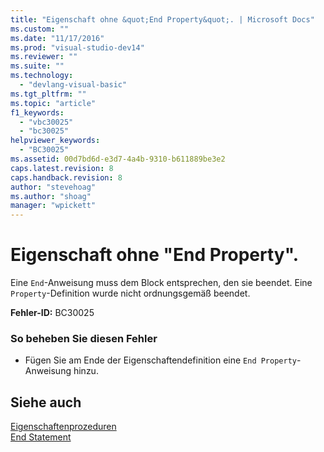 ```yaml
---
title: "Eigenschaft ohne &quot;End Property&quot;. | Microsoft Docs"
ms.custom: ""
ms.date: "11/17/2016"
ms.prod: "visual-studio-dev14"
ms.reviewer: ""
ms.suite: ""
ms.technology: 
  - "devlang-visual-basic"
ms.tgt_pltfrm: ""
ms.topic: "article"
f1_keywords: 
  - "vbc30025"
  - "bc30025"
helpviewer_keywords: 
  - "BC30025"
ms.assetid: 00d7bd6d-e3d7-4a4b-9310-b611889be3e2
caps.latest.revision: 8
caps.handback.revision: 8
author: "stevehoag"
ms.author: "shoag"
manager: "wpickett"
---
```

# Eigenschaft ohne &quot;End Property&quot;.
Eine `End`\-Anweisung muss dem Block entsprechen, den sie beendet. Eine `Property`\-Definition wurde nicht ordnungsgemäß beendet.  
  
 **Fehler\-ID:** BC30025  
  
### So beheben Sie diesen Fehler  
  
-   Fügen Sie am Ende der Eigenschaftendefinition eine `End Property`\-Anweisung hinzu.  
  
## Siehe auch  
 [Eigenschaftenprozeduren](../../visual-basic/programming-guide/language-features/procedures/property-procedures.md)   
 [End Statement](../../visual-basic/language-reference/statements/end-statement.md)